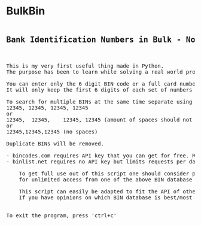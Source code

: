 # BulkBin

<pre>
<h2>Bank Identification Numbers in Bulk - No more captcha codes!</h2>

This is my very first useful thing made in Python.
The purpose has been to learn while solving a real world problem.

You can enter only the 6 digit BIN code or a full card number.
It will only keep the first 6 digits of each set of numbers entered.

To search for multiple BINs at the same time separate using comma+space, like so:
12345, 12345, 12345, 12345
or
12345,  12345,    12345, 12345 (amount of spaces should not matter)
or
12345,12345,12345 (no spaces)

Duplicate BINs will be removed.

- bincodes.com requires API key that you can get for free. Requests limited to 20 per day.
- binlist.net requires no API key but limits requests per day. Use this version to quickly test.

    To get full use out of this script one should consider paying a small fee 
    for unlimited access from one of the above BIN database website.
  
    This script can easily be adapted to fit the API of other BIN databases.
    If you have opinions on which BIN database is best/most up to date, let me know.


To exit the program, press 'ctrl+c'
</pre>

